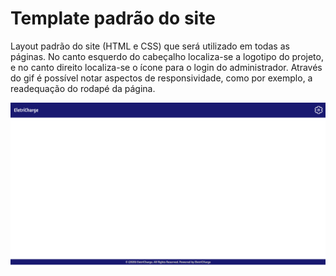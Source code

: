 # Template padrão do site

Layout padrão do site (HTML e CSS) que será utilizado em todas as páginas. No canto esquerdo do cabeçalho localiza-se a logotipo do projeto, e no canto direito localiza-se o ícone para o login do administrador. Através do gif é possível notar aspectos de responsividade, como por exemplo, a readequação do rodapé da página.

![Template base](img/template.gif)